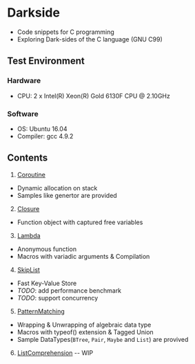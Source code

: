 # Darkside
* Code snippets for C programming
* Exploring Dark-sides of the C language (GNU C99)

## Test Environment
### Hardware
* CPU: 2 x Intel(R) Xeon(R) Gold 6130F CPU @ 2.10GHz

### Software
* OS: Ubuntu 16.04
* Compiler: gcc 4.9.2

## Contents
1. [Coroutine](https://github.com/kalaluthien/Darkside/tree/master/1.coroutine)
  * Dynamic allocation on stack
  * Samples like genertor are provided
2. [Closure](https://github.com/kalaluthien/Darkside/tree/master/2.closure)
  * Function object with captured free variables
3. [Lambda](https://github.com/kalaluthien/Darkside/tree/master/3.lambda)
  * Anonymous function
  * Macros with variadic arguments & Compilation
4. [SkipList](https://github.com/kalaluthien/Darkside/tree/master/4.skiplist)
  * Fast Key-Value Store
  * _TODO_: add performance benchmark
  * _TODO_: support concurrency
5. [PatternMatching](https://github.com/kalaluthien/Darkside/tree/master/5.pattern_matching)
  * Wrapping & Unwrapping of algebraic data type
  * Macros with typeof() extension & Tagged Union
  * Sample DataTypes(`BTree`, `Pair`, `Maybe` and `List`) are provived
6. [ListComprehension](https://github.com/kalaluthien/Darkside/tree/master/6.list_comprehension) -- WIP
